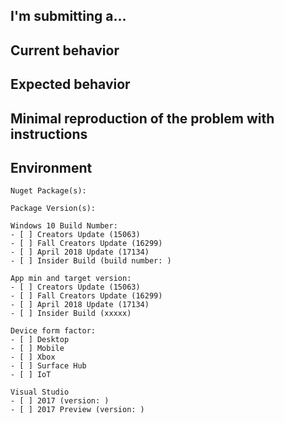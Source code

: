 <!--
PLEASE HELP US PROCESS GITHUB ISSUES FASTER BY PROVIDING THE FOLLOWING INFORMATION.
ISSUES MISSING IMPORTANT INFORMATION MAY BE CLOSED WITHOUT INVESTIGATION.
-->

## I'm submitting a...
<!-- Please uncomment one or more that apply to this issue -->
<!-- For new features, create a UserVoice request here and link below: https://wpdev.uservoice.com/forums/110705-universal-windows-platform/category/193402-uwp-community-toolkit -->

<!-- - Regression (a behavior that used to work and stopped working in a new release) -->
<!-- - Bug report (I searched for similar issues and did not find one) -->  
<!-- - Feature request (UserVoice request: ) --> 
<!-- - Sample app request -->
<!-- - Documentation issue or request -->
<!-- - Question of Support request => Please do not submit support request here, instead see https://github.com/Microsoft/UWPCommunityToolkit/blob/master/contributing.md#question -->


## Current behavior
<!-- Describe how the issue manifests. -->


## Expected behavior
<!-- Describe what the desired behavior would be. -->


## Minimal reproduction of the problem with instructions
<!--
For bug reports please provide a *MINIMAL REPRO PROJECT* and the *STEPS TO REPRODUCE*
-->


## Environment
<!-- For bug reports Check one or more of the following options with "x" -->
```
Nuget Package(s): 

Package Version(s): 

Windows 10 Build Number:
- [ ] Creators Update (15063)
- [ ] Fall Creators Update (16299)
- [ ] April 2018 Update (17134)
- [ ] Insider Build (build number: )

App min and target version:
- [ ] Creators Update (15063)
- [ ] Fall Creators Update (16299)
- [ ] April 2018 Update (17134)
- [ ] Insider Build (xxxxx)

Device form factor:
- [ ] Desktop
- [ ] Mobile
- [ ] Xbox
- [ ] Surface Hub
- [ ] IoT

Visual Studio 
- [ ] 2017 (version: )
- [ ] 2017 Preview (version: )

```
